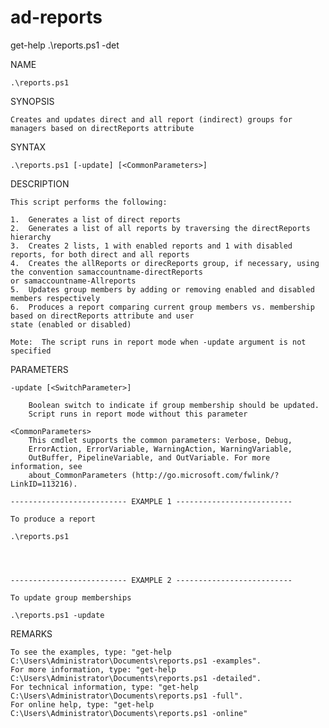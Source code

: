 # ad-reports

get-help .\reports.ps1 -det

NAME

    .\reports.ps1

SYNOPSIS

    Creates and updates direct and all report (indirect) groups for managers based on directReports attribute


SYNTAX

    .\reports.ps1 [-update] [<CommonParameters>]


DESCRIPTION

    This script performs the following:

    1.  Generates a list of direct reports
    2.  Generates a list of all reports by traversing the directReports hierarchy
    3.  Creates 2 lists, 1 with enabled reports and 1 with disabled reports, for both direct and all reports
    4.  Creates the allReports or direcReports group, if necessary, using the convention samaccountname-directReports
    or samaccountname-Allreports
    5.  Updates group members by adding or removing enabled and disabled members respectively
    6.  Produces a report comparing current group members vs. membership based on directReports attribute and user
    state (enabled or disabled)

    Mote:  The script runs in report mode when -update argument is not specified


PARAMETERS

    -update [<SwitchParameter>]
  
        Boolean switch to indicate if group membership should be updated. 
        Script runs in report mode without this parameter

    <CommonParameters>
        This cmdlet supports the common parameters: Verbose, Debug,
        ErrorAction, ErrorVariable, WarningAction, WarningVariable,
        OutBuffer, PipelineVariable, and OutVariable. For more information, see
        about_CommonParameters (http://go.microsoft.com/fwlink/?LinkID=113216).

    -------------------------- EXAMPLE 1 --------------------------

    To produce a report

    .\reports.ps1




    -------------------------- EXAMPLE 2 --------------------------

    To update group memberships

    .\reports.ps1 -update




REMARKS

    To see the examples, type: "get-help C:\Users\Administrator\Documents\reports.ps1 -examples".
    For more information, type: "get-help C:\Users\Administrator\Documents\reports.ps1 -detailed".
    For technical information, type: "get-help C:\Users\Administrator\Documents\reports.ps1 -full".
    For online help, type: "get-help C:\Users\Administrator\Documents\reports.ps1 -online"

